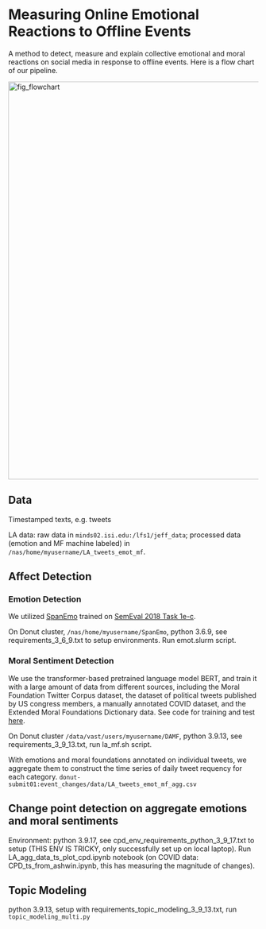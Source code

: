 # Measuring Online Emotional Reactions to Offline Events

A method to detect, measure and explain collective emotional and moral reactions on social media in response to offline events. Here is a flow chart of our pipeline.

<img width="801" alt="fig_flowchart" src="https://github.com/fionasguo/event_changes/assets/44278097/e643c26a-8b3e-4353-b146-67a47e3b9f0b">


## Data
Timestamped texts, e.g. tweets

LA data: raw data in `minds02.isi.edu:/lfs1/jeff_data`; processed data (emotion and MF machine labeled) in `/nas/home/myusername/LA_tweets_emot_mf`.

## Affect Detection
### Emotion Detection 
We utilized [SpanEmo](https://github.com/hasanhuz/SpanEmo) trained on [SemEval 2018 Task 1e-c](https://competitions.codalab.org/competitions/17751#learn_the_details-datasets). 

On Donut cluster, `/nas/home/myusername/SpanEmo`, python 3.6.9, see requirements_3_6_9.txt to setup environments. Run emot.slurm script.

### Moral Sentiment Detection
We use the transformer-based pretrained language model BERT, and train it with a large amount of data from different sources, including the Moral Foundation Twitter Corpus dataset, the dataset of political tweets published by US congress members, a manually annotated COVID dataset, and the Extended Moral Foundations Dictionary data. See code for training and test [here](https://github.com/fionasguo/DAMF).

On Donut cluster `/data/vast/users/myusername/DAMF`, python 3.9.13, see requirements_3_9_13.txt, run la_mf.sh script.

With emotions and moral foundations annotated on individual tweets, we aggregate them to construct the time series of daily tweet requency for each category. `donut-submit01:event_changes/data/LA_tweets_emot_mf_agg.csv`

## Change point detection on aggregate emotions and moral sentiments
Environment: python 3.9.17, see cpd_env_requirements_python_3_9_17.txt to setup (THIS ENV IS TRICKY, only successfully set up on local laptop). Run LA_agg_data_ts_plot_cpd.ipynb notebook (on COVID data: CPD_ts_from_ashwin.ipynb, this has measuring the magnitude of changes).

## Topic Modeling
python 3.9.13, setup with requirements_topic_modeling_3_9_13.txt, run `topic_modeling_multi.py`

